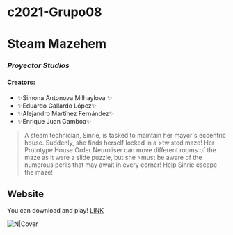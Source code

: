 # c2021-Grupo08
# Steam Mazehem
### _Proyector Studios_
#### Creators:
- ✨Simona Antonova Milhaylova ✨
- ✨Eduardo Gallardo López✨
- ✨Alejandro Martínez Fernández✨
- ✨Enrique Juan Gamboa✨

>A steam technician, Sinrie, is tasked to maintain her mayor's eccentric house. Suddenly, she finds herself locked in a >twisted maze! Her Prototype House Order Neuroliser can move different rooms of the maze as it were a slide puzzle, but she >must be aware of the numerous perils that may await in every corner!
>Help Sinrie escape the maze!

## Website
You can download and play!
[LINK](https://proyector-studios.itch.io/steam-mazehem)

![N|Cover](https://img.itch.zone/aW1hZ2UvMTA1MDUxMy82MDQzNTQxLnBuZw==/original/6GZNEq.png)

